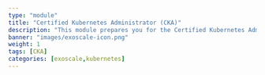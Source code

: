 ```yaml
---
type: "module"
title: "Certified Kubernetes Administrator (CKA)"
description: "This module prepares you for the Certified Kubernetes Administrator (CKA) exam, covering essential topics such as cluster architecture, installation, configuration, and troubleshooting."
banner: "images/exoscale-icon.png"
weight: 1
tags: [CKA]
categories: [exoscale,kubernetes]
---
```

